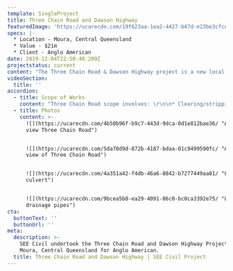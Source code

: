 ```yaml
---
template: SingleProject
title: Three Chain Road and Dawson Highway
featuredImage: 'https://ucarecdn.com/19f623aa-1ea2-4427-b47d-e23be3cfcdd0/'
specs: |-
  * Location - Moura, Central Queensland
  * Value - $21m
  * Client - Anglo American
date: 2019-12-04T22:50:40.209Z
projectstatus: current
content: "The Three Chain Road & Dawson Highway project is a new local road and highway upgrade project adjacent to and through the Dawson Mine for Anglo American, near Moura in Central Queensland.\r\n\n\rThe Three Chain Road works are located within the operating mine lease (Dawson Mine leases ML 5591 and ML 5598) and private land. The area of works has been excised from mine operations and works will be carried out under the Work Health and Safety Act 2011 and Work Health and Safety Regulation 2011. The road and bridge crosses the current mines coal conveyors and CHPP road and through the centre of the mine towards the Dawson Highway.\r\n\nThe Dawson Highway works is the duplication of the existing highway while extending the Three Chain Road bell mouth to facilitate larger haul trucks due to the location against the Aurizon rail line."
videoSection:
  title: ''
accordion:
  - title: Scope of Works
    content: "Three Chain Road scope involves: \r\n\n* Clearing/stripping\r\n* Bulk earthworks and embankment fill \r\n* Pavement materials\r\n* 2 cell and 4 cell precast box culvers and precast slabs\r\n* Triple span bridge over road and mine conveyors\r\n* 75m bebo arch\r\n* 3no. 115lm 3m dia CSP culverts\r\n* Rapid Impact Compaction (RIC) foundation improvement\r\n* Wearing surface\r\n* Finishing works\r\n\nDawson Highway scope involves:\r\n\n* Clearing/stripping\r\n* Service protection works\r\n* Embankment fill\r\n* Pavement materials\r\n* Box and pipe culverts\r\n* Streetlights\r\n* Wearing surface\r\n* Finishing work\r\n* Traffic switches"
  - title: Photos
    content: >-
      ![](https://ucarecdn.com/4b50b96f-b9c7-443d-9dca-0d1e812bae36/ "Aerial
      view Three Chain Road")


      ![](https://ucarecdn.com/5da70d9d-872b-4187-bdaa-01c9499590fc/ "Aerial
      view of Three Chain Road")


      ![](https://ucarecdn.com/4a351a42-f4db-46a6-8842-b7277449aa81/ "Large
      culvert")


      ![](https://ucarecdn.com/9bcea5b8-ea29-4091-86c0-bc0ca3392e75/ "Large
      drainage pipes")
cta:
  buttonText: ''
  buttonUrl: ''
meta:
  description: >-
    SEE Civil undertook the Three Chain Road and Dawson Highway Project in
    Moura, Central Queensland for Anglo American. 
  title: Three Chain Road and Dawson Highway | SEE Civil Project
---
```


